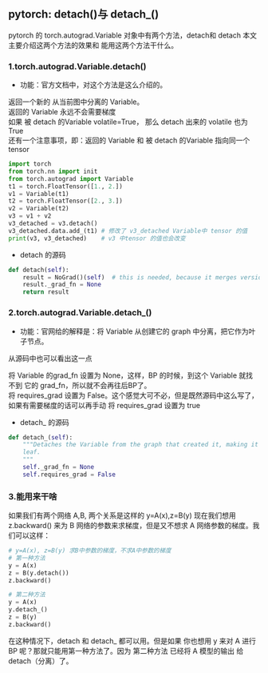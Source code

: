 ## pytorch: detach\(\)与 detach\_\(\)

pytorch 的 torch.autograd.Variable 对象中有两个方法，detach和 detach 本文主要介绍这两个方法的效果和 能用这两个方法干什么。

### 1.torch.autograd.Variable.detach\(\)

* 功能：官方文档中，对这个方法是这么介绍的。

返回一个新的 从当前图中分离的 Variable。  
返回的 Variable 永远不会需要梯度  
如果 被 detach 的Variable volatile=True， 那么 detach 出来的 volatile 也为 True  
还有一个注意事项，即：返回的 Variable 和 被 detach 的Variable 指向同一个 tensor

```python
import torch
from torch.nn import init
from torch.autograd import Variable
t1 = torch.FloatTensor([1., 2.])
v1 = Variable(t1)
t2 = torch.FloatTensor([2., 3.])
v2 = Variable(t2)
v3 = v1 + v2
v3_detached = v3.detach()
v3_detached.data.add_(t1) # 修改了 v3_detached Variable中 tensor 的值
print(v3, v3_detached)    # v3 中tensor 的值也会改变
```

* detach 的源码

```python
def detach(self):
    result = NoGrad()(self)  # this is needed, because it merges version counters
    result._grad_fn = None
    return result
```

### 2.torch.autograd.Variable.detach\_\(\)

* 功能：官网给的解释是：将 Variable 从创建它的 graph 中分离，把它作为叶子节点。

从源码中也可以看出这一点

将 Variable 的grad\_fn 设置为 None，这样，BP 的时候，到这个 Variable 就找不到 它的 grad\_fn，所以就不会再往后BP了。  
将 requires\_grad 设置为 False。这个感觉大可不必，但是既然源码中这么写了，如果有需要梯度的话可以再手动 将 requires\_grad 设置为 true

* detach\_ 的源码

```python
def detach_(self):
    """Detaches the Variable from the graph that created it, making it a
    leaf.
    """
    self._grad_fn = None
    self.requires_grad = False
```

### 3.能用来干啥

如果我们有两个网络 A,B, 两个关系是这样的 y=A\(x\),z=B\(y\) 现在我们想用 z.backward\(\) 来为 B 网络的参数来求梯度，但是又不想求 A 网络参数的梯度。我们可以这样：

```python
# y=A(x), z=B(y) 求B中参数的梯度，不求A中参数的梯度
# 第一种方法
y = A(x)
z = B(y.detach())
z.backward()

# 第二种方法
y = A(x)
y.detach_()
z = B(y)
z.backward()
```

在这种情况下，detach 和 detach\_ 都可以用。但是如果 你也想用 y 来对 A 进行 BP 呢？那就只能用第一种方法了。因为 第二种方法 已经将 A 模型的输出 给 detach（分离）了。

